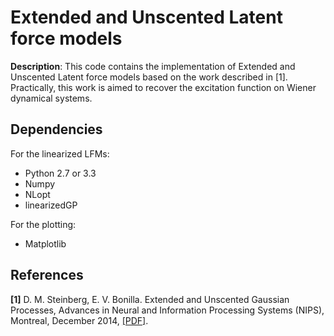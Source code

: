 Extended and Unscented Latent force models
==========================================

**Description**:
This code contains the implementation of Extended and Unscented Latent
force models based on the work described in [1]. Practically, 
this work is aimed to recover the excitation function on Wiener dynamical systems.

Dependencies
------------

For the linearized LFMs:
* Python 2.7 or 3.3
* Numpy
* NLopt
* linearizedGP

For the plotting:
* Matplotlib

References
----------

**[1]** D. M. Steinberg, E. V. Bonilla. Extended and Unscented Gaussian
    Processes, Advances in Neural and Information Processing Systems (NIPS),
    Montreal, December 2014, [[PDF]](http://papers.nips.cc/paper/5455-extended-and-unscented-gaussian-processes).

